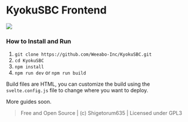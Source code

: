 # KyokuSBC Frontend
![](https://media.discordapp.net/attachments/954057839276621854/979424916157911070/unknown.png)

### How to Install and Run
1. `git clone https://github.com/Weeabo-Inc/KyokuSBC.git`
2. `cd KyokuSBC`
3. `npm install`
4. `npm run dev` or `npm run build`

Build files are HTML, you can customize the build using the `svelte.config.js` file to change where you want to deploy.

More guides soon.

> Free and Open Source | (c) Shigetorum635 | Licensed under GPL3